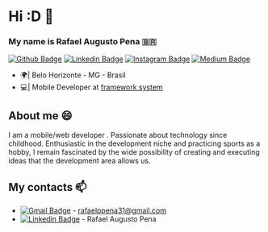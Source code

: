 # Hi :D 👋
### My name is Rafael Augusto Pena 🇧🇷
[![Github Badge](https://img.shields.io/badge/GitHub-100000?style=for-the-badge&logo=github&logoColor=white&link=https://github.com/RafaelPena31)](https://github.com/RafaelPena31)
[![Linkedin Badge](https://img.shields.io/badge/LinkedIn-0077B5?style=for-the-badge&logo=linkedin&logoColor=white&link=https://www.linkedin.com/in/rafael-augusto-pena/)](https://www.linkedin.com/in/rafael-augusto-pena/)
[![Instagram Badge](https://img.shields.io/badge/Instagram-E4405F?style=for-the-badge&logo=instagram&logoColor=white)](https://www.instagram.com/_rafael_pena_/)
[![Medium Badge](https://img.shields.io/badge/Medium-12100E?style=for-the-badge&logo=medium&logoColor=white)](https://rafaelppena.medium.com/)

* 🌍| Belo Horizonte - MG - Brasil
* 💻| Mobile Developer at [framework system](https://frwk.com.br/)

## About me 😄
I am a mobile/web developer . Passionate about technology since childhood. Enthusiastic in the development niche and practicing sports as a hobby, I remain fascinated by the wide possibility of creating and executing ideas that the development area allows us.

## My contacts 📫
- [![Gmail Badge](https://img.shields.io/badge/Gmail-D14836?style=for-the-badge&logo=gmail&logoColor=white)](mailto:rafaelppena31@gmail.com?subject=Hello) - rafaelppena31@gmail.com
- [![Linkedin Badge](https://img.shields.io/badge/LinkedIn-0077B5?style=for-the-badge&logo=linkedin&logoColor=white&link=https://www.linkedin.com/in/rafael-augusto-pena/)](https://www.linkedin.com/in/rafael-augusto-pena/) - Rafael Augusto Pena
